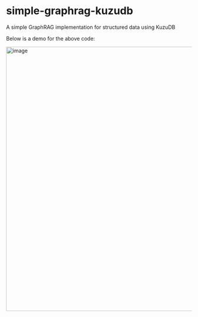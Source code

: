 # simple-graphrag-kuzudb
A simple GraphRAG implementation for structured data using KuzuDB

Below is a demo for the above code:

<img width="719" alt="image" src="https://github.com/user-attachments/assets/a4c6663a-9f8b-4ad2-be97-248a4d866a03" />
